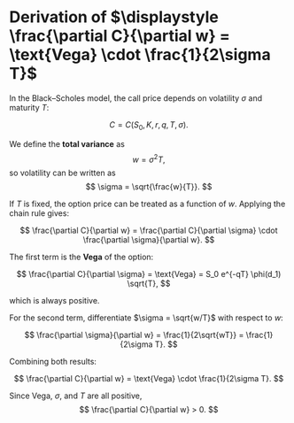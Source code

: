 # Derivation of  $\displaystyle \frac{\partial C}{\partial w} = \text{Vega} \cdot \frac{1}{2\sigma T}$

In the Black–Scholes model, the call price depends on volatility $\sigma$ and maturity $T$:

$$
C = C(S_0, K, r, q, T, \sigma).
$$

We define the **total variance** as
$$
w = \sigma^2 T,
$$
so volatility can be written as
$$
\sigma = \sqrt{\frac{w}{T}}.
$$

If $T$ is fixed, the option price can be treated as a function of $w$.
Applying the chain rule gives:

$$
\frac{\partial C}{\partial w}
= \frac{\partial C}{\partial \sigma} \cdot \frac{\partial \sigma}{\partial w}.
$$

The first term is the **Vega** of the option:

$$
\frac{\partial C}{\partial \sigma} = \text{Vega}
= S_0 e^{-qT} \phi(d_1) \sqrt{T},
$$

which is always positive.

For the second term, differentiate $\sigma = \sqrt{w/T}$ with respect to $w$:

$$
\frac{\partial \sigma}{\partial w}
= \frac{1}{2\sqrt{wT}}
= \frac{1}{2\sigma T}.
$$

Combining both results:

$$
\frac{\partial C}{\partial w}
= \text{Vega} \cdot \frac{1}{2\sigma T}.
$$

Since Vega, $\sigma$, and $T$ are all positive,
$$
\frac{\partial C}{\partial w} > 0.
$$
